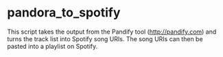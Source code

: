 # pandora_to_spotify

This script takes the output from the Pandify tool (http://pandify.com) and turns the track list into Spotify song URIs.  The song URIs can then be pasted into a playlist on Spotify.
